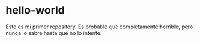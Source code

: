 # hello-world
Este es mi primer repository. Es probable que completamente horrible, pero nunca lo sabre hasta que no lo intente.
